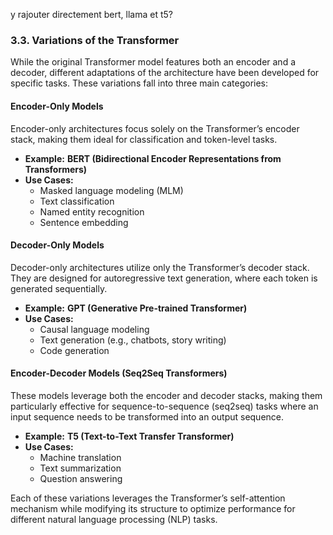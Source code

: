 y rajouter directement bert, llama et t5?
### 3.3. Variations of the Transformer  

While the original Transformer model features both an encoder and a decoder, different adaptations of the architecture have been developed for specific tasks. These variations fall into three main categories:  

#### **Encoder-Only Models**  
Encoder-only architectures focus solely on the Transformer’s encoder stack, making them ideal for classification and token-level tasks.  
- **Example:** **BERT (Bidirectional Encoder Representations from Transformers)**  
- **Use Cases:**  
  - Masked language modeling (MLM)  
  - Text classification  
  - Named entity recognition  
  - Sentence embedding  

#### **Decoder-Only Models**  
Decoder-only architectures utilize only the Transformer’s decoder stack. They are designed for autoregressive text generation, where each token is generated sequentially.  
- **Example:** **GPT (Generative Pre-trained Transformer)**  
- **Use Cases:**  
  - Causal language modeling  
  - Text generation (e.g., chatbots, story writing)  
  - Code generation  

#### **Encoder-Decoder Models (Seq2Seq Transformers)**  
These models leverage both the encoder and decoder stacks, making them particularly effective for sequence-to-sequence (seq2seq) tasks where an input sequence needs to be transformed into an output sequence.  
- **Example:** **T5 (Text-to-Text Transfer Transformer)**  
- **Use Cases:**  
  - Machine translation  
  - Text summarization  
  - Question answering  

Each of these variations leverages the Transformer’s self-attention mechanism while modifying its structure to optimize performance for different natural language processing (NLP) tasks.  
